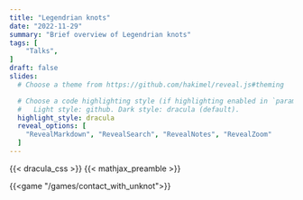 ```yaml
---
title: "Legendrian knots"
date: "2022-11-29"
summary: "Brief overview of Legendrian knots"
tags: [
    "Talks",
]
draft: false
slides:
  # Choose a theme from https://github.com/hakimel/reveal.js#theming

  # Choose a code highlighting style (if highlighting enabled in `params.toml`)
  #   Light style: github. Dark style: dracula (default).
  highlight_style: dracula
  reveal_options: [
    "RevealMarkdown", "RevealSearch", "RevealNotes", "RevealZoom"
  ]
---
```


{{< dracula_css >}}
{{< mathjax_preamble >}}



<!-- # Legendrian knots -->


{{<game "/games/contact_with_unknot">}}


